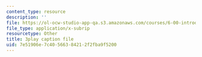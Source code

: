 ```yaml
---
content_type: resource
description: ''
file: https://ol-ocw-studio-app-qa.s3.amazonaws.com/courses/6-00-introduction-to-computer-science-and-programming-fall-2008/7e51906e7c40566384212f2fba9f5200_udnyuHzJsjM.vtt
file_type: application/x-subrip
resourcetype: Other
title: 3play caption file
uid: 7e51906e-7c40-5663-8421-2f2fba9f5200
---
```

